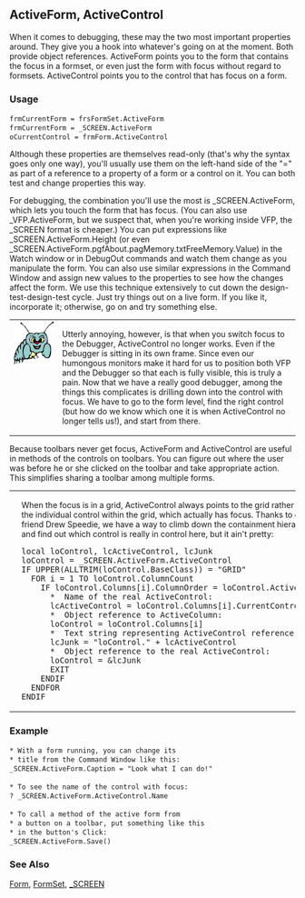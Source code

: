 ## ActiveForm, ActiveControl

When it comes to debugging, these may the two most important properties around. They give you a hook into whatever's going on at the moment. Both provide object references. ActiveForm points you to the form that contains the focus in a formset, or even just the form with focus without regard to formsets. ActiveControl points you to the control that has focus on a form.

### Usage

```foxpro
frmCurrentForm = frsFormSet.ActiveForm
frmCurrentForm = _SCREEN.ActiveForm
oCurrentControl = frmForm.ActiveControl
```

Although these properties are themselves read-only (that's why the syntax goes only one way), you'll usually use them on the left-hand side of the "=" as part of a reference to a property of a form or a control on it. You can both test and change properties this way.

For debugging, the combination you'll use the most is _SCREEN.ActiveForm, which lets you touch the form that has focus. (You can also use _VFP.ActiveForm, but we suspect that, when you're working inside VFP, the _SCREEN format is cheaper.) You can put expressions like _SCREEN.ActiveForm.Height (or even _SCREEN.ActiveForm.pgfAbout.pagMemory.txtFreeMemory.Value) in the Watch window or in DebugOut commands and watch them change as you manipulate the form. You can also use similar expressions in the Command Window and assign new values to the properties to see how the changes affect the form. We use this technique extensively to cut down the design-test-design-test cycle. Just try things out on a live form. If you like it, incorporate it; otherwise, go on and try something else.

<table border=0 cellspacing=0 cellpadding=0 width=100%>
<tr>
  <td width=17% valign=top>
<img width=95 height=77 src="bug.gif"></p>
  </td>
  <td width=83%>
  <p>Utterly annoying, however, is that when you switch focus to the Debugger, ActiveControl no longer works. Even if the Debugger is sitting in its own frame. Since even our humongous monitors make it hard for us to position both VFP and the Debugger so that each is fully visible, this is truly a pain. Now that we have a really good debugger, among the things this complicates is drilling down into the control with focus. We have to go to the form level, find the right control (but how do we know which one it is when ActiveControl no longer tells us!), and start from there.</p>
  </td>
 </tr>
</table>

Because toolbars never get focus, ActiveForm and ActiveControl are useful in methods of the controls on toolbars. You can figure out where the user was before he or she clicked on the toolbar and take appropriate action. This simplifies sharing a toolbar among multiple forms.

<table border=0 cellspacing=0 cellpadding=0 width=100%>
<tr>
  <td width=17% valign=top>
<img width=94 height=94 src="Design.gif"></p>
  </td>
  <td width=83%>
  <p>When the focus is in a grid, ActiveControl always points to the grid rather than to the individual control within the grid, which actually has focus. Thanks to our friend Drew Speedie, we have a way to climb down the containment hierarchy and find out which control is really in control here, but it ain't pretty:</p>
<pre>local loControl, lcActiveControl, lcJunk
loControl = _SCREEN.ActiveForm.ActiveControl
IF UPPER(ALLTRIM(loControl.BaseClass)) = &quot;GRID&quot;
  FOR i = 1 TO loControl.ColumnCount
    IF loControl.Columns[i].ColumnOrder = loControl.ActiveColumn
      *  Name of the real ActiveControl:
      lcActiveControl = loControl.Columns[i].CurrentControl
      *  Object reference to ActiveColumn:
      loControl = loControl.Columns[i]
      *  Text string representing ActiveControl reference:
      lcJunk = &quot;loControl.&quot; + lcActiveControl
      *  Object reference to the real ActiveControl:
      loControl = &amp;lcJunk
      EXIT
    ENDIF
  ENDFOR
ENDIF</pre>
  </td>
 </tr>
</table>

### Example

```foxpro
* With a form running, you can change its
* title from the Command Window like this:
_SCREEN.ActiveForm.Caption = "Look what I can do!"

* To see the name of the control with focus:
? _SCREEN.ActiveForm.ActiveControl.Name

* To call a method of the active form from
* a button on a toolbar, put something like this
* in the button's Click:
_SCREEN.ActiveForm.Save()
```
### See Also

[Form](s4g598.md), [FormSet](s4g598.md), [_SCREEN](s4g418.md)